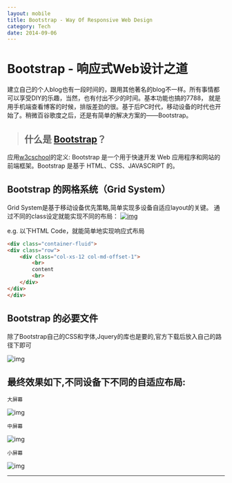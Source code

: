 ```yaml
---
layout: mobile
title: Bootstrap - Way Of Responsive Web Design
category: Tech
date: 2014-09-06
---
```


Bootstrap - 响应式Web设计之道
=====================

建立自己的个人blog也有一段时间的，跟用其他著名的blog不一样。所有事情都可以享受DIY的乐趣，当然，也有付出不少的时间。基本功能也搞的7788， 就是用手机端查看博客的时候，排版差劲的很。基于后PC时代，移动设备的时代也开始了。稍微百谷歌度之后，还是有简单的解决方案的——Bootstrap。

>## 什么是 [Bootstrap](http://getbootstrap.com/)？
应用[w3cschool](http://www.w3cschool.cc/bootstrap/bootstrap-intro.html)的定义:
Bootstrap 是一个用于快速开发 Web 应用程序和网站的前端框架。Bootstrap 是基于 HTML、CSS、JAVASCRIPT 的。


## Bootstrap 的网格系统（Grid System）
Grid System是基于移动设备优先策略,简单实现多设备自适应layout的关键。
通过不同的class设定就能实现不同的布局：
<a href="/img/2014/0824-IDDD.png" target="_blank">
![img](/img/2014/Bootstarp-1.png)
</a>

e.g. 以下HTML Code，就能简单地实现响应式布局

```html
<div class="container-fluid">
<div class="row">
    <div class="col-xs-12 col-md-offset-1">
        <br>
        content 
        <br>
    </div>
</div>
</div>
```


## Bootstrap 的必要文件
除了Bootstrap自己的CSS和字体,Jquery的库也是要的,官方下载后放入自己的路径下即可

![img](/img/2014/Bootstarp-5.png)

最终效果如下,不同设备下不同的自适应布局:
---

	大屏幕
![img](/img/2014/Bootstarp-2.png)

	
	中屏幕
![img](/img/2014/Bootstarp-3.png)

	
	小屏幕
![img](/img/2014/Bootstarp-4.png)

---

